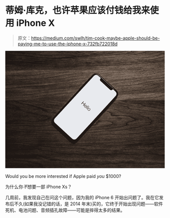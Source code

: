 # 蒂姆·库克，也许苹果应该付钱给我来使用 iPhone X

> 原文：<https://medium.com/swlh/tim-cook-maybe-apple-should-be-paying-me-to-use-the-iphone-x-732fb722018d>

![](img/298a596c4ac7a49fd083881d980fa7e2.png)

Would you be more interested if Apple paid *you* $1000?

为什么你*不*想要一部 iPhone Xs？

几周前，我发现自己在问这个问题，因为我的 iPhone 6 开始出问题了。我在它发布后不久(如果我没记错的话，是 2014 年末)买的，它终于开始出现问题——软件死机、电池问题、音频插孔故障——可能是摔得太多的结果。